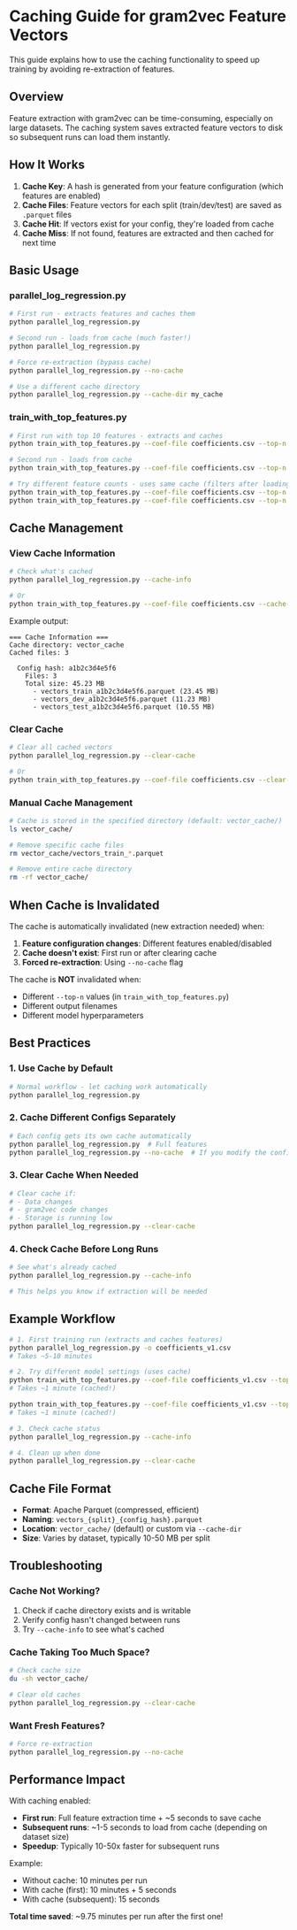 # Caching Guide for gram2vec Feature Vectors

This guide explains how to use the caching functionality to speed up training by avoiding re-extraction of features.

## Overview

Feature extraction with gram2vec can be time-consuming, especially on large datasets. The caching system saves extracted feature vectors to disk so subsequent runs can load them instantly.

## How It Works

1. **Cache Key**: A hash is generated from your feature configuration (which features are enabled)
2. **Cache Files**: Feature vectors for each split (train/dev/test) are saved as `.parquet` files
3. **Cache Hit**: If vectors exist for your config, they're loaded from cache
4. **Cache Miss**: If not found, features are extracted and then cached for next time

## Basic Usage

### parallel_log_regression.py

```bash
# First run - extracts features and caches them
python parallel_log_regression.py

# Second run - loads from cache (much faster!)
python parallel_log_regression.py

# Force re-extraction (bypass cache)
python parallel_log_regression.py --no-cache

# Use a different cache directory
python parallel_log_regression.py --cache-dir my_cache
```

### train_with_top_features.py

```bash
# First run with top 10 features - extracts and caches
python train_with_top_features.py --coef-file coefficients.csv --top-n 10

# Second run - loads from cache
python train_with_top_features.py --coef-file coefficients.csv --top-n 10

# Try different feature counts - uses same cache (filters after loading)
python train_with_top_features.py --coef-file coefficients.csv --top-n 20
python train_with_top_features.py --coef-file coefficients.csv --top-n 50
```

## Cache Management

### View Cache Information

```bash
# Check what's cached
python parallel_log_regression.py --cache-info

# Or
python train_with_top_features.py --coef-file coefficients.csv --cache-info
```

Example output:
```
=== Cache Information ===
Cache directory: vector_cache
Cached files: 3

  Config hash: a1b2c3d4e5f6
    Files: 3
    Total size: 45.23 MB
      - vectors_train_a1b2c3d4e5f6.parquet (23.45 MB)
      - vectors_dev_a1b2c3d4e5f6.parquet (11.23 MB)
      - vectors_test_a1b2c3d4e5f6.parquet (10.55 MB)
```

### Clear Cache

```bash
# Clear all cached vectors
python parallel_log_regression.py --clear-cache

# Or
python train_with_top_features.py --coef-file coefficients.csv --clear-cache
```

### Manual Cache Management

```bash
# Cache is stored in the specified directory (default: vector_cache/)
ls vector_cache/

# Remove specific cache files
rm vector_cache/vectors_train_*.parquet

# Remove entire cache directory
rm -rf vector_cache/
```

## When Cache is Invalidated

The cache is automatically invalidated (new extraction needed) when:

1. **Feature configuration changes**: Different features enabled/disabled
2. **Cache doesn't exist**: First run or after clearing cache
3. **Forced re-extraction**: Using `--no-cache` flag

The cache is **NOT** invalidated when:

- Different `--top-n` values (in `train_with_top_features.py`)
- Different output filenames
- Different model hyperparameters

## Best Practices

### 1. Use Cache by Default
```bash
# Normal workflow - let caching work automatically
python parallel_log_regression.py
```

### 2. Cache Different Configs Separately
```bash
# Each config gets its own cache automatically
python parallel_log_regression.py  # Full features
python parallel_log_regression.py --no-cache  # If you modify the config in the script
```

### 3. Clear Cache When Needed
```bash
# Clear cache if:
# - Data changes
# - gram2vec code changes
# - Storage is running low
python parallel_log_regression.py --clear-cache
```

### 4. Check Cache Before Long Runs
```bash
# See what's already cached
python parallel_log_regression.py --cache-info

# This helps you know if extraction will be needed
```

## Example Workflow

```bash
# 1. First training run (extracts and caches features)
python parallel_log_regression.py -o coefficients_v1.csv
# Takes ~5-10 minutes

# 2. Try different model settings (uses cache)
python train_with_top_features.py --coef-file coefficients_v1.csv --top-n 10
# Takes ~1 minute (cached!)

python train_with_top_features.py --coef-file coefficients_v1.csv --top-n 50
# Takes ~1 minute (cached!)

# 3. Check cache status
python parallel_log_regression.py --cache-info

# 4. Clean up when done
python parallel_log_regression.py --clear-cache
```

## Cache File Format

- **Format**: Apache Parquet (compressed, efficient)
- **Naming**: `vectors_{split}_{config_hash}.parquet`
- **Location**: `vector_cache/` (default) or custom via `--cache-dir`
- **Size**: Varies by dataset, typically 10-50 MB per split

## Troubleshooting

### Cache Not Working?

1. Check if cache directory exists and is writable
2. Verify config hasn't changed between runs
3. Try `--cache-info` to see what's cached

### Cache Taking Too Much Space?

```bash
# Check cache size
du -sh vector_cache/

# Clear old caches
python parallel_log_regression.py --clear-cache
```

### Want Fresh Features?

```bash
# Force re-extraction
python parallel_log_regression.py --no-cache
```

## Performance Impact

With caching enabled:

- **First run**: Full feature extraction time + ~5 seconds to save cache
- **Subsequent runs**: ~1-5 seconds to load from cache (depending on dataset size)
- **Speedup**: Typically 10-50x faster for subsequent runs

Example:
- Without cache: 10 minutes per run
- With cache (first): 10 minutes + 5 seconds
- With cache (subsequent): 15 seconds

**Total time saved**: ~9.75 minutes per run after the first one!

